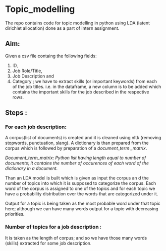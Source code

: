 # Topic_modelling
The repo contains code for topic modelling in python using LDA (latent dirichlet allocation) done as a part of intern assignment.

## Aim:
Given a csv file containg the following fields:
   1. ID,
   2. Job Role/Title, 
   3. Job Description and 
   4. Category ;
we have to extract skills (or important keywords) from each of the job titles.
i.e. in the dataframe, a new column is to be added which contains the important skills for the job described in the respective rows.

## Steps :
### For each job description:
A corpus(list of documents) is created and it is cleaned using nltk (removing stopwords, punctuation, slang).
A dictionary is than prepared from the corpus which is followed by preparation of a <i>document_term _matrix</i>.

<i>Document_term_matrix: Python list having length equal to number of documents; it contains the number of occurences of each word of the dictionary in a document.</i>

Than an LDA model is built which is given as input the corpus an d the number of topics into which it is supposed to categorize the corpus.
Each word of the corpus is assigned to one of the topics and for each topic we have a probability distribution over the words that are categorized under it. 

Output for a topic is being taken as the most probable word under that topic here; although we can have many words output for a topic with decreasing priorities.

### Number of topics for a job description :
It is taken as the length of corpus; and so we have those many words (skills) extracted for some job description.





